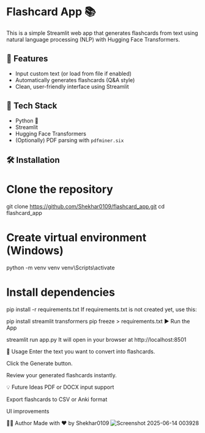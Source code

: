 # Flashcard App 📚

This is a simple Streamlit web app that generates flashcards from text using natural language processing (NLP) with Hugging Face Transformers.

## 🚀 Features

- Input custom text (or load from file if enabled)
- Automatically generates flashcards (Q&A style)
- Clean, user-friendly interface using Streamlit

## 🔧 Tech Stack

- Python 🐍
- Streamlit
- Hugging Face Transformers
- (Optionally) PDF parsing with `pdfminer.six`

## 🛠 Installation


# Clone the repository
git clone https://github.com/Shekhar0109/flashcard_app.git
cd flashcard_app

# Create virtual environment (Windows)
python -m venv venv
venv\Scripts\activate

# Install dependencies
pip install -r requirements.txt
If requirements.txt is not created yet, use this:


pip install streamlit transformers
pip freeze > requirements.txt
▶️ Run the App

streamlit run app.py
It will open in your browser at http://localhost:8501

📝 Usage
Enter the text you want to convert into flashcards.

Click the Generate button.

Review your generated flashcards instantly.

💡 Future Ideas
PDF or DOCX input support

Export flashcards to CSV or Anki format

UI improvements

🧑‍💻 Author
Made with ❤️ by Shekhar0109
![Screenshot 2025-06-14 003928](https://github.com/user-attachments/assets/1b01160f-ad60-4d76-a489-f8a457daa2e7)

